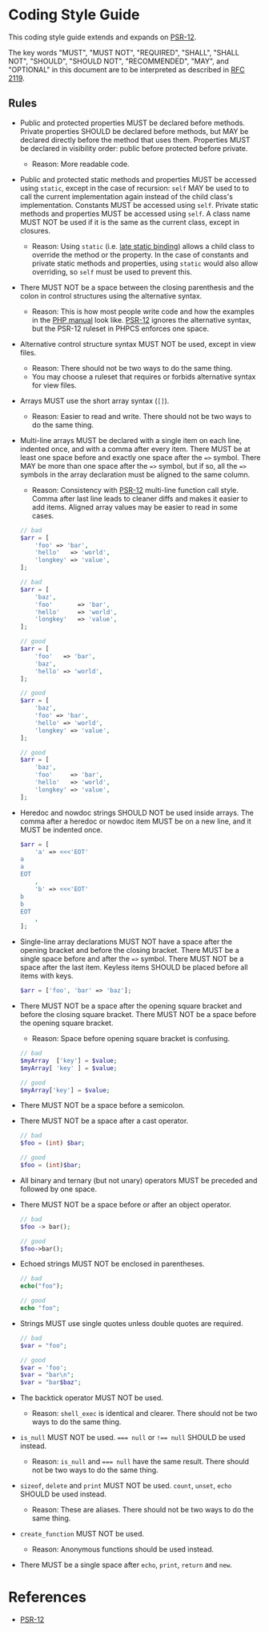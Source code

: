 Coding Style Guide
==================

This coding style guide extends and expands on [PSR-12][].

The key words "MUST", "MUST NOT", "REQUIRED", "SHALL", "SHALL NOT", "SHOULD", "SHOULD NOT", "RECOMMENDED", "MAY", and
"OPTIONAL" in this document are to be interpreted as described in [RFC 2119][].

[RFC 2119]: http://tools.ietf.org/html/rfc2119

Rules
-----

* Public and protected properties MUST be declared before methods.
  Private properties SHOULD be declared before methods, but MAY be declared directly before the method that uses them.
  Properties MUST be declared in visibility order: public before protected before private.
  * Reason: More readable code.

* Public and protected static methods and properties MUST be accessed using `static`, except in the case of recursion:
  `self` MAY be used to to call the current implementation again instead of the child class's implementation.
  Constants MUST be accessed using `self`.
  Private static methods and properties MUST be accessed using `self`.
  A class name MUST NOT be used if it is the same as the current class, except in closures.
  * Reason: Using `static` (i.e. [late static binding](http://php.net/manual/en/language.oop5.late-static-bindings.php))
            allows a child class to override the method or the property.
            In the case of constants and private static methods and properties,
            using `static` would also allow overriding, so `self` must be used to prevent this.

* There MUST NOT be a space between the closing parenthesis and the colon in control structures using the alternative syntax.
  * Reason: This is how most people write code and how the examples in the
            [PHP manual](http://php.net/manual/en/control-structures.alternative-syntax.php) look like.
            [PSR-12][] ignores the alternative syntax, but the PSR-12 ruleset in PHPCS enforces one space.

* Alternative control structure syntax MUST NOT be used, except in view files.
  * Reason: There should not be two ways to do the same thing.
  * You may choose a ruleset that requires or forbids alternative syntax for view files.

* Arrays MUST use the short array syntax (`[]`).
  * Reason: Easier to read and write. There should not be two ways to do the same thing.

* Multi-line arrays MUST be declared with a single item on each line, indented once, and with a comma after every item.
  There MUST be at least one space before and exactly one space after the `=>` symbol.
  There MAY be more than one space after the `=>` symbol, but if so, all the `=>` symbols in the array declaration
  must be aligned to the same column.
  * Reason: Consistency with [PSR-12][] multi-line function call style.
            Comma after last line leads to cleaner diffs and makes it easier to add items.
            Aligned array values may be easier to read in some cases.

  ```php
  // bad
  $arr = [
      'foo' => 'bar',
      'hello'   => 'world',
      'longkey' => 'value',
  ];

  // bad
  $arr = [
      'baz',
      'foo'       => 'bar',
      'hello'     => 'world',
      'longkey'   => 'value',
  ];

  // good
  $arr = [
      'foo'   => 'bar',
      'baz',
      'hello' => 'world',
  ];

  // good
  $arr = [
      'baz',
      'foo' => 'bar',
      'hello' => 'world',
      'longkey' => 'value',
  ];

  // good
  $arr = [
      'baz',
      'foo'     => 'bar',
      'hello'   => 'world',
      'longkey' => 'value',
  ];
  ```

* Heredoc and nowdoc strings SHOULD NOT be used inside arrays.
  The comma after a heredoc or nowdoc item MUST be on a new line, and it MUST be indented once.

  ```php
  $arr = [
      'a' => <<<'EOT'
  a
  a
  EOT
      ,
      'b' => <<<'EOT'
  b
  b
  EOT
      ,
  ];
  ```

* Single-line array declarations MUST NOT have a space after the opening bracket and before the closing bracket.
  There MUST be a single space before and after the `=>` symbol.
  There MUST NOT be a space after the last item.
  Keyless items SHOULD be placed before all items with keys.

  ```php
  $arr = ['foo', 'bar' => 'baz'];
  ```

* There MUST NOT be a space after the opening square bracket and before the closing square bracket.
  There MUST NOT be a space before the opening square bracket.
  * Reason: Space before opening square bracket is confusing.

  ```php
  // bad
  $myArray  ['key'] = $value;
  $myArray[ 'key' ] = $value;

  // good
  $myArray['key'] = $value;
  ```

* There MUST NOT be a space before a semicolon.

* There MUST NOT be a space after a cast operator.
  ```php
  // bad
  $foo = (int) $bar;

  // good
  $foo = (int)$bar;
  ```

* All binary and ternary (but not unary) operators MUST be preceded and followed by one space.

* There MUST NOT be a space before or after an object operator.
  ```php
  // bad
  $foo -> bar();

  // good
  $foo->bar();
  ```

* Echoed strings MUST NOT be enclosed in parentheses.
  ```php
  // bad
  echo("foo");

  // good
  echo "foo";
  ```

* Strings MUST use single quotes unless double quotes are required.
  ```php
  // bad
  $var = "foo";

  // good
  $var = 'foo';
  $var = "bar\n";
  $var = "bar$baz";
  ```

* The backtick operator MUST NOT be used.
  * Reason: `shell_exec` is identical and clearer. There should not be two ways to do the same thing.

* `is_null` MUST NOT be used. `=== null` or `!== null` SHOULD be used instead.
  * Reason: `is_null` and `=== null` have the same result. There should not be two ways to do the same thing.

* `sizeof`, `delete` and `print` MUST NOT be used. `count`, `unset`, `echo` SHOULD be used instead.
  * Reason: These are aliases. There should not be two ways to do the same thing.

* `create_function` MUST NOT be used.
  * Reason: Anonymous functions should be used instead.

* There MUST be a single space after `echo`, `print`, `return` and `new`.



References
==========

* [PSR-12][PSR-12]

[PSR-12]: https://www.php-fig.org/psr/psr-12/
